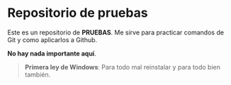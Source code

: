 # Repositorio de pruebas

Este es un repositorio de **PRUEBAS**. Me sirve para practicar comandos de Git y como aplicarlos a Github.

**No hay nada importante aquí**.


>**Primera ley de Windows**: Para todo mal reinstalar y para todo bien también.